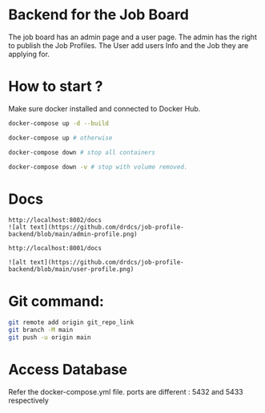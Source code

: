 # Backend for the Job Board

The job board has an admin page and a user page.
The admin has the right to publish the Job Profiles.
The User add users Info and the Job they are applying for.

# How to start ?

Make sure docker installed and connected to Docker Hub.

```sh
docker-compose up -d --build

docker-compose up # otherwise

docker-compose down # stop all containers

docker-compose down -v # stop with volume removed.

```

# Docs

```
http://localhost:8002/docs
![alt text](https://github.com/drdcs/job-profile-backend/blob/main/admin-profile.png)

http://localhost:8001/docs

![alt text](https://github.com/drdcs/job-profile-backend/blob/main/user-profile.png)

```

# Git command:

```sh
git remote add origin git_repo_link
git branch -M main
git push -u origin main
```

# Access Database

Refer the docker-compose.yml file.
ports are different : 5432 and 5433 respectively
